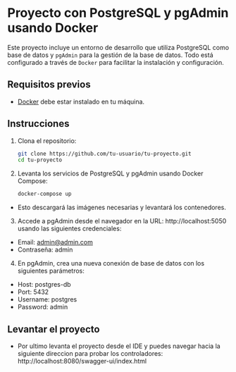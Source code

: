 # Proyecto con PostgreSQL y pgAdmin usando Docker

Este proyecto incluye un entorno de desarrollo que utiliza PostgreSQL como base de datos y `pgAdmin` para la gestión de la base de datos. Todo está configurado a través de `Docker` para facilitar la instalación y configuración.

## Requisitos previos

- [Docker](https://www.docker.com/products/docker-desktop) debe estar instalado en tu máquina.

## Instrucciones

1. Clona el repositorio:

   ```bash
   git clone https://github.com/tu-usuario/tu-proyecto.git
   cd tu-proyecto

2. Levanta los servicios de PostgreSQL y pgAdmin usando Docker Compose:

    ```bash
    docker-compose up
   
- Esto descargará las imágenes necesarias y levantará los contenedores.

3. Accede a pgAdmin desde el navegador en la URL: http://localhost:5050 usando las siguientes credenciales:

- Email: admin@admin.com
- Contraseña: admin

4. En pgAdmin, crea una nueva conexión de base de datos con los siguientes parámetros:

- Host: postgres-db
- Port: 5432
- Username: postgres
- Password: admin

## Levantar el proyecto
- Por ultimo levanta el proyecto desde el IDE y puedes navegar hacia la siguiente direccion para probar los controladores: http://localhost:8080/swagger-ui/index.html
 